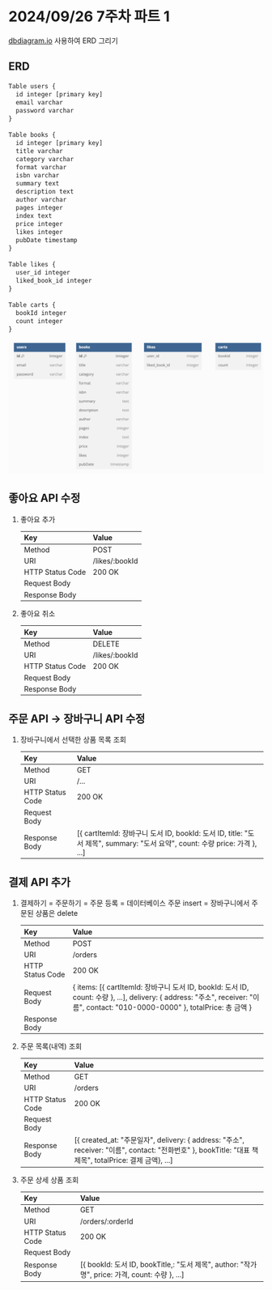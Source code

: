 # 2024/09/26 7주차 파트 1

[dbdiagram.io](https://dbdiagram.io) 사용하여 ERD 그리기

## ERD

```text
Table users {
  id integer [primary key]
  email varchar
  password varchar
}

Table books {
  id integer [primary key]
  title varchar
  category varchar
  format varchar
  isbn varchar
  summary text
  description text
  author varchar
  pages integer
  index text
  price integer
  likes integer
  pubDate timestamp
}

Table likes {
  user_id integer
  liked_book_id integer
}

Table carts {
  bookId integer
  count integer
}
```

![ERD 결과](image.png)

## 좋아요 API 수정

1. 좋아요 추가

    |Key|Value|
    |---|---|
    |Method|POST|
    |URI|/likes/:bookId|
    |HTTP Status Code|200 OK|
    |Request Body||
    |Response Body||

1. 좋아요 취소

    |Key|Value|
    |---|---|
    |Method|DELETE|
    |URI|/likes/:bookId|
    |HTTP Status Code|200 OK|
    |Request Body||
    |Response Body||

## 주문 API -> 장바구니 API 수정

1. 장바구니에서 선택한 상품 목록 조회

    |Key|Value|
    |---|---|
    |Method|GET|
    |URI|/...|
    |HTTP Status Code|200 OK|
    |Request Body||
    |Response Body|[{ cartItemId: 장바구니 도서 ID, bookId: 도서 ID, title: "도서 제목", summary: "도서 요약", count: 수량 price: 가격 }, ...]|

## 결제 API 추가

1. 결제하기 = 주문하기 = 주문 등록 = 데이터베이스 주문 insert = 장바구니에서 주문된 상품은 delete

    |Key|Value|
    |---|---|
    |Method|POST|
    |URI|/orders|
    |HTTP Status Code|200 OK|
    |Request Body|{ items: [{ cartItemId: 장바구니 도서 ID, bookId: 도서 ID, count: 수량 }, ...], delivery: { address: "주소", receiver: "이름", contact: "010-0000-0000" }, totalPrice: 총 금액 }|
    |Response Body||

1. 주문 목록(내역) 조회

    |Key|Value|
    |---|---|
    |Method|GET|
    |URI|/orders|
    |HTTP Status Code|200 OK|
    |Request Body||
    |Response Body|[{ created_at: "주문일자", delivery: { address: "주소", receiver: "이름", contact: "전화번호" }, bookTitle: "대표 책 제목", totalPrice: 결제 금액}, ...]|

1. 주문 상세 상품 조회

    |Key|Value|
    |---|---|
    |Method|GET|
    |URI|/orders/:orderId|
    |HTTP Status Code|200 OK|
    |Request Body||
    |Response Body|[{ bookId: 도서 ID, bookTitle,: "도서 제목", author: "작가명", price: 가격, count: 수량 }, ...]|
